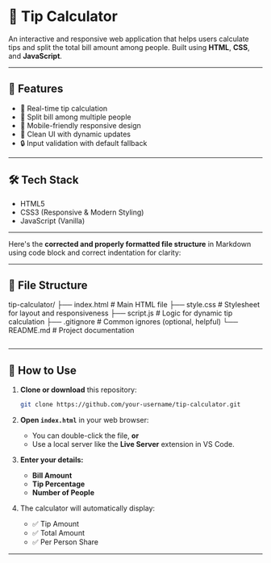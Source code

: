 # 💸 Tip Calculator

An interactive and responsive web application that helps users calculate tips and split the total bill amount among people. Built using **HTML**, **CSS**, and **JavaScript**.

---

## 🚀 Features

- 🎯 Real-time tip calculation  
- 👥 Split bill among multiple people  
- 📱 Mobile-friendly responsive design  
- 🧮 Clean UI with dynamic updates  
- 🔒 Input validation with default fallback  

---

## 🛠️ Tech Stack

- HTML5  
- CSS3 (Responsive & Modern Styling)  
- JavaScript (Vanilla)  

---

Here's the **corrected and properly formatted file structure** in Markdown using code block and correct indentation for clarity:

---


## 📁 File Structure



tip-calculator/
├── index.html     # Main HTML file
├── style.css      # Stylesheet for layout and responsiveness
├── script.js      # Logic for dynamic tip calculation
├── .gitignore     # Common ignores (optional, helpful)
└── README.md      # Project documentation

```
```

---

## 🔧 How to Use

1. **Clone or download** this repository:
   ```bash
   git clone https://github.com/your-username/tip-calculator.git

2. **Open `index.html`** in your web browser:

   * You can double-click the file, **or**
   * Use a local server like the **Live Server** extension in VS Code.

3. **Enter your details:**

   * **Bill Amount**
   * **Tip Percentage**
   * **Number of People**

4. The calculator will automatically display:

   * ✅ Tip Amount
   * ✅ Total Amount
   * ✅ Per Person Share

---
